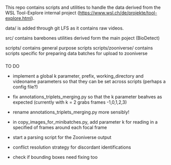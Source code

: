 This repo contains scripts and utilities to handle the data derived from the WSL Tool-Explore internal project (https://www.wsl.ch/de/projekte/tool-explore.html). 

data/ is added through git LFS as it contains raw videos. 

src/ contains barebones utilities derived form the main poject (BioDetect) 

scripts/ contains general purpose scripts
scripts/zooniverse/ contains scripts specific for preparing data batches for upload to zooniverse

### 
TO DO
 - implement a global k parameter, prefix, working_directory and videoname parameters so that they can be set across scripts (perhaps a config file?)
 - fix annotations_triplets_merging.py so that the k parameter beahves as expected (currently with k = 2 grabs frames -1,0,1,2,3)
 - rename annotations_triplets_merging.py more sensibly! 
 - in copy_images_for_minibatches.py, add  parameter k for reading in a specified of frames around each focal frame

 - start a parsing script for the Zooniverse output
 - conflict resolution strategy for discordant identifications
 - check if bounding boxes need fixing too